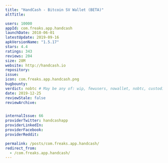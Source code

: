 ```yaml
---
title: "HandCash - Bitcoin SV Wallet (BETA)"
altTitle: 

users: 10000
appId: com.freaks.app.handcash
launchDate: 2018-06-01
latestUpdate: 2019-09-16
apkVersionName: "1.5.17"
stars: 4.4
ratings: 343
reviews: 204
size: 28M
website: http://handcash.io
repository: 
issue: 
icon: com.freaks.app.handcash.png
bugbounty: 
verdict: nobtc # May be any of: wip, fewusers, nowallet, nobtc, custodial, nosource, nonverifiable, verifiable, bounty, defunct
date: 2019-12-25
reviewStale: false
reviewArchive:


internalIssue: 66
providerTwitter: handcashapp
providerLinkedIn: 
providerFacebook: 
providerReddit: 

permalink: /posts/com.freaks.app.handcash/
redirect_from:
  - /com.freaks.app.handcash/
---
```



